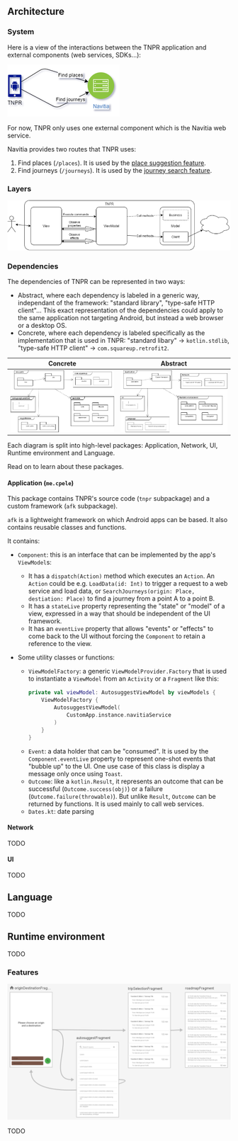## Architecture

### System

Here is a view of the interactions between the TNPR application and external components (web services, SDKs...):

![](README_assets/system.png)

For now, TNPR only uses one external component which is the Navitia web service.

Navitia provides two routes that TNPR uses:
1. Find places (`/places`). It is used by the [place suggestion feature](README.md#place-suggestion-feature).
2. Find journeys (`/journeys`). It is used by the [journey search feature](README.md#journey-search-feature).

### Layers

![](README_assets/layers.png)

### Dependencies

The dependencies of TNPR can be represented in two ways: 
- Abstract, where each dependency is labeled in a generic way, independant of the framework: "standard library", "type-safe HTTP client"... 
    This exact representation of the dependencies could apply to the same application not targeting Android, but instead a web browser or a desktop OS.
- Concrete, where each dependency is labeled specifically as the implementation that is used in TNPR: "standard libary" → `kotlin.stdlib`, "type-safe HTTP client" → `com.squareup.retrofit2`. 

| Concrete                                 | Abstract                                 |
|------------------------------------------|------------------------------------------|
| ![](README_assets/deps-concrete.png) | ![](README_assets/deps-abstract.png) |

Each diagram is split into high-level packages: Application, Network, UI, Runtime environment and Language.

Read on to learn about these packages.

#### Application (`me.cpele`)

This package contains TNPR's source code (`tnpr` subpackage) and a custom framework (`afk` subpackage).

`afk` is a lightweight framework on which Android apps can be based. It also contains reusable classes and functions.

It contains:

- `Component`: this is an interface that can be implemented by the app's `ViewModel`s: 
  - It has a `dispatch(Action)` method which executes an `Action`. An `Action` could be e.g. `LoadData(id: Int)` to trigger a request to a web service and load data, or `SearchJourneys(origin: Place, destiation: Place)` to find a journey from a point A to a point B.
  - It has a `stateLive` property representing the "state" or "model" of a view, expressed in a way that should be independent of the UI framework.
  - It has an `eventLive` property that allows "events" or "effects" to come back to the UI without forcing the `Component` to retain a reference to the view. 

- Some utility classes or functions:
  - `ViewModelFactory`: a generic `ViewModelProvider.Factory` that is used to instantiate a `ViewModel` from an `Activity` or a `Fragment` like this:
    ```kotlin
    private val viewModel: AutosuggestViewModel by viewModels {
        ViewModelFactory {
            AutosuggestViewModel(
                CustomApp.instance.navitiaService
            )
        }
    }
    ```
  - `Event`: a data holder that can be "consumed". It is used by the `Component.eventLive` property to represent one-shot events that "bubble up" to the UI. One use case of this class is display a message only once using `Toast`.
  - `Outcome`: like a `kotlin.Result`, it represents an outcome that can be successful (`Outcome.success(obj)`) or a failure (`Outcome.failure(throwable)`). But unlike `Result`, `Outcome` can be returned by functions. It is used mainly to call web services.
  - `Dates.kt`: date parsing

#### Network

TODO

#### UI

TODO

## Language

TODO

## Runtime environment

TODO

### Features

![](README_assets/features.png)

TODO